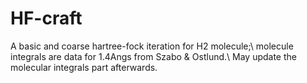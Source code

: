 # HF-craft
A basic and coarse hartree-fock iteration for H2 molecule;\\
molecule integrals are data for 1.4Angs from Szabo & Ostlund.\\
May update the molecular integrals part afterwards.
